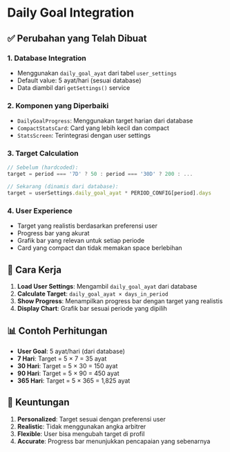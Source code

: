 # Daily Goal Integration

## ✅ **Perubahan yang Telah Dibuat**

### 1. **Database Integration**
- Menggunakan `daily_goal_ayat` dari tabel `user_settings`
- Default value: 5 ayat/hari (sesuai database)
- Data diambil dari `getSettings()` service

### 2. **Komponen yang Diperbaiki**
- `DailyGoalProgress`: Menggunakan target harian dari database
- `CompactStatsCard`: Card yang lebih kecil dan compact
- `StatsScreen`: Terintegrasi dengan user settings

### 3. **Target Calculation**
```typescript
// Sebelum (hardcoded):
target = period === '7D' ? 50 : period === '30D' ? 200 : ...

// Sekarang (dinamis dari database):
target = userSettings.daily_goal_ayat * PERIOD_CONFIG[period].days
```

### 4. **User Experience**
- Target yang realistis berdasarkan preferensi user
- Progress bar yang akurat
- Grafik bar yang relevan untuk setiap periode
- Card yang compact dan tidak memakan space berlebihan

## 🔧 **Cara Kerja**

1. **Load User Settings**: Mengambil `daily_goal_ayat` dari database
2. **Calculate Target**: `daily_goal_ayat × days_in_period`
3. **Show Progress**: Menampilkan progress bar dengan target yang realistis
4. **Display Chart**: Grafik bar sesuai periode yang dipilih

## 📊 **Contoh Perhitungan**

- **User Goal**: 5 ayat/hari (dari database)
- **7 Hari**: Target = 5 × 7 = 35 ayat
- **30 Hari**: Target = 5 × 30 = 150 ayat
- **90 Hari**: Target = 5 × 90 = 450 ayat
- **365 Hari**: Target = 5 × 365 = 1,825 ayat

## 🎯 **Keuntungan**

1. **Personalized**: Target sesuai dengan preferensi user
2. **Realistic**: Tidak menggunakan angka arbitrer
3. **Flexible**: User bisa mengubah target di profil
4. **Accurate**: Progress bar menunjukkan pencapaian yang sebenarnya
